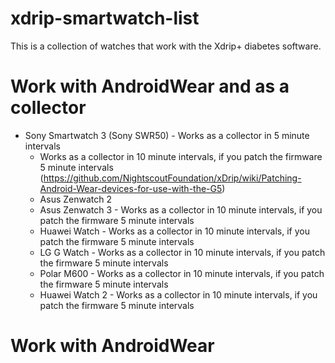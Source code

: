 # xdrip-smartwatch-list
This is a collection of watches that work with the Xdrip+ diabetes software.

# Work with AndroidWear and as a collector
 - Sony Smartwatch 3 (Sony SWR50) - Works as a collector in 5 minute intervals
   - Works as a collector in 10 minute intervals, if you patch the firmware 5 minute intervals (https://github.com/NightscoutFoundation/xDrip/wiki/Patching-Android-Wear-devices-for-use-with-the-G5)
   - Asus Zenwatch 2
   - Asus Zenwatch 3 - Works as a collector in 10 minute intervals, if you patch the firmware 5 minute intervals
   - Huawei Watch - Works as a collector in 10 minute intervals, if you patch the firmware 5 minute intervals
   - LG G Watch - Works as a collector in 10 minute intervals, if you patch the firmware 5 minute intervals
   - Polar M600 - Works as a collector in 10 minute intervals, if you patch the firmware 5 minute intervals
   - Huawei Watch 2 - Works as a collector in 10 minute intervals, if you patch the firmware 5 minute intervals

 
# Work with AndroidWear
